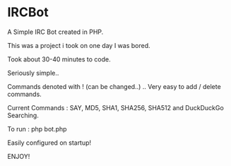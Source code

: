 IRCBot
======

A Simple IRC Bot created in PHP.

This was a project i took on one day I was bored.

Took about 30-40 minutes to code.

Seriously simple..

Commands denoted with ! (can be changed..) .. Very easy to add / delete commands.

Current Commands : 
SAY, MD5, SHA1, SHA256, SHA512 and DuckDuckGo Searching.

To run :  php bot.php

Easily configured on startup!

ENJOY! 
